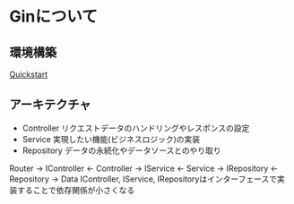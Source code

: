 # Ginについて

## 環境構築

[Quickstart](https://gin-gonic.com/docs/quickstart/)

## アーキテクチャ
- Controller
    リクエストデータのハンドリングやレスポンスの設定
- Service
    実現したい機能(ビジネスロジック)の実装
- Repository
    データの永続化やデータソースとのやり取り

Router -> IController <- Controller -> IService <- Service -> IRepository <- Repository -> Data
IController, IService, IRepositoryはインターフェースで実装することで依存関係が小さくなる
